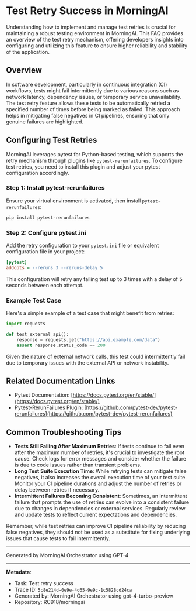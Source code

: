 # Test Retry Success in MorningAI

Understanding how to implement and manage test retries is crucial for maintaining a robust testing environment in MorningAI. This FAQ provides an overview of the test retry mechanism, offering developers insights into configuring and utilizing this feature to ensure higher reliability and stability of the application.

## Overview

In software development, particularly in continuous integration (CI) workflows, tests might fail intermittently due to various reasons such as network latency, dependency issues, or temporary service unavailability. The test retry feature allows these tests to be automatically retried a specified number of times before being marked as failed. This approach helps in mitigating false negatives in CI pipelines, ensuring that only genuine failures are highlighted.

## Configuring Test Retries

MorningAI leverages pytest for Python-based testing, which supports the retry mechanism through plugins like `pytest-rerunfailures`. To configure test retries, you need to install this plugin and adjust your pytest configuration accordingly.

### Step 1: Install pytest-rerunfailures

Ensure your virtual environment is activated, then install `pytest-rerunfailures`:

```bash
pip install pytest-rerunfailures
```

### Step 2: Configure pytest.ini

Add the retry configuration to your `pytest.ini` file or equivalent configuration file in your project:

```ini
[pytest]
addopts = --reruns 3 --reruns-delay 5
```

This configuration will retry any failing test up to 3 times with a delay of 5 seconds between each attempt.

### Example Test Case

Here's a simple example of a test case that might benefit from retries:

```python
import requests

def test_external_api():
    response = requests.get("https://api.example.com/data")
    assert response.status_code == 200
```

Given the nature of external network calls, this test could intermittently fail due to temporary issues with the external API or network instability.

## Related Documentation Links

- Pytest Documentation: [https://docs.pytest.org/en/stable/](https://docs.pytest.org/en/stable/)
- Pytest-RerunFailures Plugin: [https://github.com/pytest-dev/pytest-rerunfailures](https://github.com/pytest-dev/pytest-rerunfailures)

## Common Troubleshooting Tips

- **Tests Still Failing After Maximum Retries**: If tests continue to fail even after the maximum number of retries, it's crucial to investigate the root cause. Check logs for error messages and consider whether the failure is due to code issues rather than transient problems.
- **Long Test Suite Execution Time**: While retrying tests can mitigate false negatives, it also increases the overall execution time of your test suite. Monitor your CI pipeline durations and adjust the number of retries or delay between retries if necessary.
- **Intermittent Failures Becoming Consistent**: Sometimes, an intermittent failure that prompts the use of retries can evolve into a consistent failure due to changes in dependencies or external services. Regularly review and update tests to reflect current expectations and dependencies.

Remember, while test retries can improve CI pipeline reliability by reducing false negatives, they should not be used as a substitute for fixing underlying issues that cause tests to fail intermittently.

---
Generated by MorningAI Orchestrator using GPT-4

---

**Metadata**:
- Task: Test retry success
- Trace ID: `5c8e214d-0e9e-4d65-9e9c-1c5828cd24ca`
- Generated by: MorningAI Orchestrator using gpt-4-turbo-preview
- Repository: RC918/morningai
